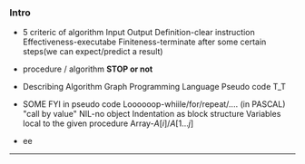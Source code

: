 ### Intro

-  5 criteric of algorithm
	Input
	Output
	Definition-clear instruction
	Effectiveness-executabe
	Finiteness-terminate after some certain steps(we can expect/predict a result)

- procedure / algorithm
	**STOP or not**

- Describing Algorithm
	Graph
	Programming Language
	Pseudo code T_T

- SOME FYI in pseudo code
	Loooooop-whiile/for/repeat/.... (in PASCAL)
	"call by value"
	NIL-no object
	Indentation as block structure
	Variables local to the given procedure
	Array-$A[i]/A[1...j]$

- ee
---

